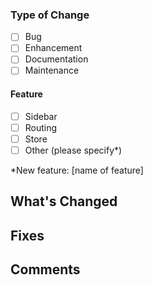 ### **Type of Change**

- [ ] Bug
- [ ] Enhancement
- [ ] Documentation
- [ ] Maintenance

#### Feature

- [ ] Sidebar
- [ ] Routing
- [ ] Store
- [ ] Other (please specify*)

*New feature: [name of feature]

## **What's Changed**



## **Fixes**



## **Comments**


